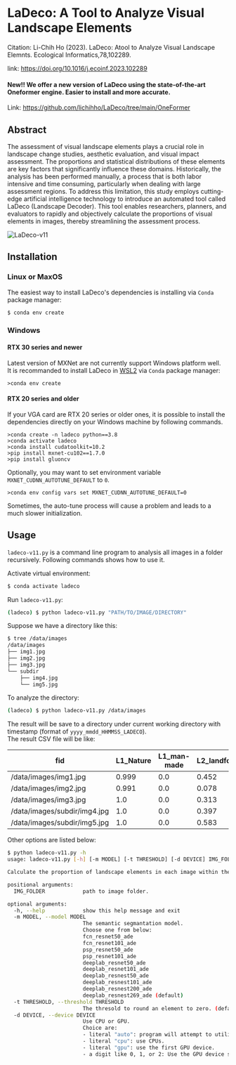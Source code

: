 # LaDeco: A Tool to Analyze Visual Landscape Elements
Citation: Li-Chih Ho (2023). LaDeco: Atool to Analyze Visual Landscape Elemnts. Ecological Informatics,78,102289.

link: https://doi.org/10.1016/j.ecoinf.2023.102289

#### New!! We offer a new version of LaDeco using the state-of-the-art Oneformer engine. Easier to install and more accurate.
Link: https://github.com/lichihho/LaDeco/tree/main/OneFormer

## Abstract
  The assessment of visual landscape elements plays a crucial role in landscape change studies, aesthetic evaluation, and visual impact assessment. The proportions and statistical distributions of these elements are key factors that significantly influence these domains. Historically, the analysis has been performed manually, a process that is both labor intensive and time consuming, particularly when dealing with large assessment regions. To address this limitation, this study employs cutting-edge artificial intelligence technology to introduce an automated tool called LaDeco (Landscape Decoder). This tool enables researchers, planners, and evaluators to rapidly and objectively calculate the proportions of visual elements in images, thereby streamlining the assessment process.


![LaDeco-v11](https://github.com/lichihho/LaDeco/assets/35607785/4d846545-25dc-488c-a900-fe29e7ecf8d4)



## Installation

### Linux or MaxOS

The easiest way to install LaDeco's dependencies is installing via `Conda` package manager:
```bash
$ conda env create
```

### Windows

#### RTX 30 series and newer

Latest version of MXNet are not currently support Windows platform well.  
It is recommanded to install LaDeco in [WSL2][] via `Conda` package manager:
```console
>conda env create
```

#### RTX 20 series and older

If your VGA card are RTX 20 series or older ones, it is possible to install the dependencies
directly on your Windows machine by following commands.

```console
>conda create -n ladeco python==3.8
>conda activate ladeco
>conda install cudatoolkit=10.2
>pip install mxnet-cu102==1.7.0
>pip install gluoncv
```

Optionally, you may want to set environment variable `MXNET_CUDNN_AUTOTUNE_DEFAULT` to `0`.


```console
>conda env config vars set MXNET_CUDNN_AUTOTUNE_DEFAULT=0
```

Sometimes, the auto-tune process will cause a problem and leads to a much slower initialization.


[WSL2]: https://learn.microsoft.com/en-us/windows/wsl/install

## Usage

`ladeco-v11.py` is a command line program to analysis all images in a folder recursively. Following commands shows how to use it.

Activate virtual environment:
```bash
$ conda activate ladeco
```

Run `ladeco-v11.py`:
```bash
(ladeco) $ python ladeco-v11.py "PATH/TO/IMAGE/DIRECTORY"
```

Suppose we have a directory like this:
```bash
$ tree /data/images
/data/images
├── img1.jpg
├── img2.jpg
├── img3.jpg
└── subdir
    ├── img4.jpg
    └── img5.jpg
```

To analyze the directory:
```bash
(ladeco) $ python ladeco-v11.py /data/images
```

The result will be save to a directory under current working directory with timestamp (format of `yyyy_mmdd_HHMMSS_LADECO`).  
The result CSV file will be like:

| fid                          | L1_Nature | L1_man-made | L2_landform | ... | others | LC_NFI
|------------------------------|-----------|-------------|-------------|-----|--------|---------
| /data/images/img1.jpg        | 0.999     | 0.0         | 0.452       | ... | 0.001  | 1.0
| /data/images/img2.jpg        | 0.991     | 0.0         | 0.078       | ... | 0.009  | 1.0
| /data/images/img3.jpg        | 1.0       | 0.0         | 0.313       | ... | 0.0    | 1.0
| /data/images/subdir/img4.jpg | 1.0       | 0.0         | 0.397       | ... | 0.0    | 1.0
| /data/images/subdir/img5.jpg | 1.0       | 0.0         | 0.583       | ... | 0.0    | 1.0

Other options are listed below:
```bash
$ python ladeco-v11.py -h
usage: ladeco-v11.py [-h] [-m MODEL] [-t THRESHOLD] [-d DEVICE] IMG_FOLDER

Calculate the proportion of landscape elements in each image within the folder, with each image being computed independently.

positional arguments:
  IMG_FOLDER            path to image folder.

optional arguments:
  -h, --help            show this help message and exit
  -m MODEL, --model MODEL
                        The semantic segmantation model.
                        Choose one from below:
                        fcn_resnet50_ade
                        fcn_resnet101_ade
                        psp_resnet50_ade
                        psp_resnet101_ade
                        deeplab_resnet50_ade
                        deeplab_resnet101_ade
                        deeplab_resnest50_ade
                        deeplab_resnest101_ade
                        deeplab_resnest200_ade
                        deeplab_resnest269_ade (default)
  -t THRESHOLD, --threshold THRESHOLD
                        The thresold to round an element to zero. (default 0.01)
  -d DEVICE, --device DEVICE
                        Use CPU or GPU.
                        Choice are:
                        - literal "auto": program will attempt to utilize GPU. If failed, use CPUs. (default)
                        - literal "cpu": use CPUs.
                        - literal "gpu": use the first GPU device.
                        - a digit like 0, 1, or 2: Use the GPU device specified by the index.
```
